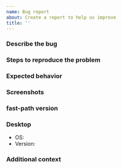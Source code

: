 ```yaml
---
name: Bug report
about: Create a report to help us improve
title: ''
---
```


### Describe the bug
<!-- A clear and concise description of what the bug is. -->

### Steps to reproduce the problem
<!-- How can a maintainer reproduce this issue (please be detailed) -->

### Expected behavior
<!--A clear and concise description of what you expected to happen. -->

### Screenshots
<!--If applicable, add screenshots to help explain your problem. -->

### fast-path version
<!--Please specify the fast-path version being used-->

### Desktop 
- OS:
- Version: 

 <!-- OS: [e.g. MacOS, Windows, Linux]
 - Version [e.g. 18.04]-->

### Additional context
<!--Add any other context about the problem here.-->
